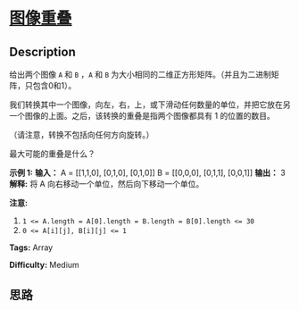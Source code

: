 # [图像重叠][title]

## Description

给出两个图像 `A` 和 `B` ，`A` 和 `B` 为大小相同的二维正方形矩阵。（并且为二进制矩阵，只包含0和1）。

我们转换其中一个图像，向左，右，上，或下滑动任何数量的单位，并把它放在另一个图像的上面。之后，该转换的重叠是指两个图像都具有 1 的位置的数目。

（请注意，转换不包括向任何方向旋转。）

最大可能的重叠是什么？

**示例 1:**
            **输入：** A = [[1,1,0],              [0,1,0],              [0,1,0]]         B = [[0,0,0],              [0,1,1],              [0,0,1]]    **输出：** 3    **解释:** 将 A 向右移动一个单位，然后向下移动一个单位。

**注意:**  

  1. `1 <= A.length = A[0].length = B.length = B[0].length <= 30`
  2. `0 <= A[i][j], B[i][j] <= 1`


**Tags:** Array

**Difficulty:** Medium

## 思路

[title]: https://leetcode-cn.com/problems/image-overlap
